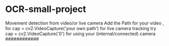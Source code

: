 # OCR-small-project
Movement detection from video/or live camera
Add the Path for your video , for cap = cv2.VideoCapture('your own path')
for live camera tracking try cap = cv2.VideoCapture('0') for using your (internal/connected) camera
############
